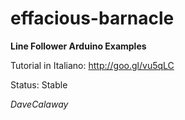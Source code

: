 # effacious-barnacle
**Line Follower Arduino Examples**

Tutorial in Italiano: http://goo.gl/vu5qLC

Status: Stable

*DaveCalaway*
